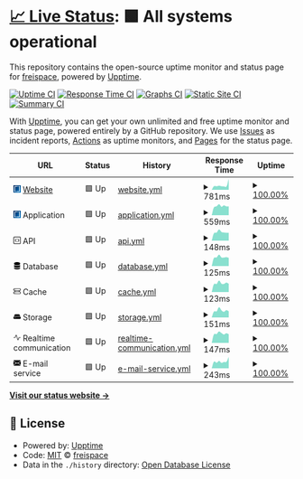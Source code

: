 # [📈 Live Status](https://status.freispace.com): <!--live status--> **🟩 All systems operational**

This repository contains the open-source uptime monitor and status page for [freispace](https://status.freispace.com), powered by [Upptime](https://github.com/upptime/upptime).

[![Uptime CI](https://github.com/freispace/uptime-status/workflows/Uptime%20CI/badge.svg)](https://github.com/freispace/uptime-status/actions?query=workflow%3A%22Uptime+CI%22)
[![Response Time CI](https://github.com/freispace/uptime-status/workflows/Response%20Time%20CI/badge.svg)](https://github.com/freispace/uptime-status/actions?query=workflow%3A%22Response+Time+CI%22)
[![Graphs CI](https://github.com/freispace/uptime-status/workflows/Graphs%20CI/badge.svg)](https://github.com/freispace/uptime-status/actions?query=workflow%3A%22Graphs+CI%22)
[![Static Site CI](https://github.com/freispace/uptime-status/workflows/Static%20Site%20CI/badge.svg)](https://github.com/freispace/uptime-status/actions?query=workflow%3A%22Static+Site+CI%22)
[![Summary CI](https://github.com/freispace/uptime-status/workflows/Summary%20CI/badge.svg)](https://github.com/freispace/uptime-status/actions?query=workflow%3A%22Summary+CI%22)

With [Upptime](https://upptime.js.org), you can get your own unlimited and free uptime monitor and status page, powered entirely by a GitHub repository. We use [Issues](https://github.com/freispace/uptime-status/issues) as incident reports, [Actions](https://github.com/freispace/uptime-status/actions) as uptime monitors, and [Pages](https://status.freispace.com) for the status page.

<!--start: status pages-->
<!-- This summary is generated by Upptime (https://github.com/upptime/upptime) -->
<!-- Do not edit this manually, your changes will be overwritten -->
<!-- prettier-ignore -->
| URL | Status | History | Response Time | Uptime |
| --- | ------ | ------- | ------------- | ------ |
| <img alt="" src="https://raw.githubusercontent.com/freispace/uptime-status/master/assets/favicon.svg" height="13"> [Website](https://freispace.com/de/) | 🟩 Up | [website.yml](https://github.com/freispace/uptime-status/commits/HEAD/history/website.yml) | <details><summary><img alt="Response time graph" src="./graphs/website/response-time-week.png" height="20"> 781ms</summary><br><a href="https://status.freispace.com/history/website"><img alt="Response time 1000" src="https://img.shields.io/endpoint?url=https%3A%2F%2Fraw.githubusercontent.com%2Ffreispace%2Fuptime-status%2FHEAD%2Fapi%2Fwebsite%2Fresponse-time.json"></a><br><a href="https://status.freispace.com/history/website"><img alt="24-hour response time 1845" src="https://img.shields.io/endpoint?url=https%3A%2F%2Fraw.githubusercontent.com%2Ffreispace%2Fuptime-status%2FHEAD%2Fapi%2Fwebsite%2Fresponse-time-day.json"></a><br><a href="https://status.freispace.com/history/website"><img alt="7-day response time 781" src="https://img.shields.io/endpoint?url=https%3A%2F%2Fraw.githubusercontent.com%2Ffreispace%2Fuptime-status%2FHEAD%2Fapi%2Fwebsite%2Fresponse-time-week.json"></a><br><a href="https://status.freispace.com/history/website"><img alt="30-day response time 939" src="https://img.shields.io/endpoint?url=https%3A%2F%2Fraw.githubusercontent.com%2Ffreispace%2Fuptime-status%2FHEAD%2Fapi%2Fwebsite%2Fresponse-time-month.json"></a><br><a href="https://status.freispace.com/history/website"><img alt="1-year response time 1000" src="https://img.shields.io/endpoint?url=https%3A%2F%2Fraw.githubusercontent.com%2Ffreispace%2Fuptime-status%2FHEAD%2Fapi%2Fwebsite%2Fresponse-time-year.json"></a></details> | <details><summary><a href="https://status.freispace.com/history/website">100.00%</a></summary><a href="https://status.freispace.com/history/website"><img alt="All-time uptime 100.00%" src="https://img.shields.io/endpoint?url=https%3A%2F%2Fraw.githubusercontent.com%2Ffreispace%2Fuptime-status%2FHEAD%2Fapi%2Fwebsite%2Fuptime.json"></a><br><a href="https://status.freispace.com/history/website"><img alt="24-hour uptime 100.00%" src="https://img.shields.io/endpoint?url=https%3A%2F%2Fraw.githubusercontent.com%2Ffreispace%2Fuptime-status%2FHEAD%2Fapi%2Fwebsite%2Fuptime-day.json"></a><br><a href="https://status.freispace.com/history/website"><img alt="7-day uptime 100.00%" src="https://img.shields.io/endpoint?url=https%3A%2F%2Fraw.githubusercontent.com%2Ffreispace%2Fuptime-status%2FHEAD%2Fapi%2Fwebsite%2Fuptime-week.json"></a><br><a href="https://status.freispace.com/history/website"><img alt="30-day uptime 100.00%" src="https://img.shields.io/endpoint?url=https%3A%2F%2Fraw.githubusercontent.com%2Ffreispace%2Fuptime-status%2FHEAD%2Fapi%2Fwebsite%2Fuptime-month.json"></a><br><a href="https://status.freispace.com/history/website"><img alt="1-year uptime 100.00%" src="https://img.shields.io/endpoint?url=https%3A%2F%2Fraw.githubusercontent.com%2Ffreispace%2Fuptime-status%2FHEAD%2Fapi%2Fwebsite%2Fuptime-year.json"></a></details>
| <img alt="" src="https://raw.githubusercontent.com/freispace/uptime-status/master/assets/favicon.svg" height="13"> Application | 🟩 Up | [application.yml](https://github.com/freispace/uptime-status/commits/HEAD/history/application.yml) | <details><summary><img alt="Response time graph" src="./graphs/application/response-time-week.png" height="20"> 559ms</summary><br><a href="https://status.freispace.com/history/application"><img alt="Response time 792" src="https://img.shields.io/endpoint?url=https%3A%2F%2Fraw.githubusercontent.com%2Ffreispace%2Fuptime-status%2FHEAD%2Fapi%2Fapplication%2Fresponse-time.json"></a><br><a href="https://status.freispace.com/history/application"><img alt="24-hour response time 542" src="https://img.shields.io/endpoint?url=https%3A%2F%2Fraw.githubusercontent.com%2Ffreispace%2Fuptime-status%2FHEAD%2Fapi%2Fapplication%2Fresponse-time-day.json"></a><br><a href="https://status.freispace.com/history/application"><img alt="7-day response time 559" src="https://img.shields.io/endpoint?url=https%3A%2F%2Fraw.githubusercontent.com%2Ffreispace%2Fuptime-status%2FHEAD%2Fapi%2Fapplication%2Fresponse-time-week.json"></a><br><a href="https://status.freispace.com/history/application"><img alt="30-day response time 625" src="https://img.shields.io/endpoint?url=https%3A%2F%2Fraw.githubusercontent.com%2Ffreispace%2Fuptime-status%2FHEAD%2Fapi%2Fapplication%2Fresponse-time-month.json"></a><br><a href="https://status.freispace.com/history/application"><img alt="1-year response time 792" src="https://img.shields.io/endpoint?url=https%3A%2F%2Fraw.githubusercontent.com%2Ffreispace%2Fuptime-status%2FHEAD%2Fapi%2Fapplication%2Fresponse-time-year.json"></a></details> | <details><summary><a href="https://status.freispace.com/history/application">100.00%</a></summary><a href="https://status.freispace.com/history/application"><img alt="All-time uptime 100.00%" src="https://img.shields.io/endpoint?url=https%3A%2F%2Fraw.githubusercontent.com%2Ffreispace%2Fuptime-status%2FHEAD%2Fapi%2Fapplication%2Fuptime.json"></a><br><a href="https://status.freispace.com/history/application"><img alt="24-hour uptime 100.00%" src="https://img.shields.io/endpoint?url=https%3A%2F%2Fraw.githubusercontent.com%2Ffreispace%2Fuptime-status%2FHEAD%2Fapi%2Fapplication%2Fuptime-day.json"></a><br><a href="https://status.freispace.com/history/application"><img alt="7-day uptime 100.00%" src="https://img.shields.io/endpoint?url=https%3A%2F%2Fraw.githubusercontent.com%2Ffreispace%2Fuptime-status%2FHEAD%2Fapi%2Fapplication%2Fuptime-week.json"></a><br><a href="https://status.freispace.com/history/application"><img alt="30-day uptime 100.00%" src="https://img.shields.io/endpoint?url=https%3A%2F%2Fraw.githubusercontent.com%2Ffreispace%2Fuptime-status%2FHEAD%2Fapi%2Fapplication%2Fuptime-month.json"></a><br><a href="https://status.freispace.com/history/application"><img alt="1-year uptime 100.00%" src="https://img.shields.io/endpoint?url=https%3A%2F%2Fraw.githubusercontent.com%2Ffreispace%2Fuptime-status%2FHEAD%2Fapi%2Fapplication%2Fuptime-year.json"></a></details>
| <img alt="" src="https://raw.githubusercontent.com/freispace/uptime-status/master/assets/api.svg" height="13"> API | 🟩 Up | [api.yml](https://github.com/freispace/uptime-status/commits/HEAD/history/api.yml) | <details><summary><img alt="Response time graph" src="./graphs/api/response-time-week.png" height="20"> 148ms</summary><br><a href="https://status.freispace.com/history/api"><img alt="Response time 183" src="https://img.shields.io/endpoint?url=https%3A%2F%2Fraw.githubusercontent.com%2Ffreispace%2Fuptime-status%2FHEAD%2Fapi%2Fapi%2Fresponse-time.json"></a><br><a href="https://status.freispace.com/history/api"><img alt="24-hour response time 136" src="https://img.shields.io/endpoint?url=https%3A%2F%2Fraw.githubusercontent.com%2Ffreispace%2Fuptime-status%2FHEAD%2Fapi%2Fapi%2Fresponse-time-day.json"></a><br><a href="https://status.freispace.com/history/api"><img alt="7-day response time 148" src="https://img.shields.io/endpoint?url=https%3A%2F%2Fraw.githubusercontent.com%2Ffreispace%2Fuptime-status%2FHEAD%2Fapi%2Fapi%2Fresponse-time-week.json"></a><br><a href="https://status.freispace.com/history/api"><img alt="30-day response time 174" src="https://img.shields.io/endpoint?url=https%3A%2F%2Fraw.githubusercontent.com%2Ffreispace%2Fuptime-status%2FHEAD%2Fapi%2Fapi%2Fresponse-time-month.json"></a><br><a href="https://status.freispace.com/history/api"><img alt="1-year response time 183" src="https://img.shields.io/endpoint?url=https%3A%2F%2Fraw.githubusercontent.com%2Ffreispace%2Fuptime-status%2FHEAD%2Fapi%2Fapi%2Fresponse-time-year.json"></a></details> | <details><summary><a href="https://status.freispace.com/history/api">100.00%</a></summary><a href="https://status.freispace.com/history/api"><img alt="All-time uptime 100.00%" src="https://img.shields.io/endpoint?url=https%3A%2F%2Fraw.githubusercontent.com%2Ffreispace%2Fuptime-status%2FHEAD%2Fapi%2Fapi%2Fuptime.json"></a><br><a href="https://status.freispace.com/history/api"><img alt="24-hour uptime 100.00%" src="https://img.shields.io/endpoint?url=https%3A%2F%2Fraw.githubusercontent.com%2Ffreispace%2Fuptime-status%2FHEAD%2Fapi%2Fapi%2Fuptime-day.json"></a><br><a href="https://status.freispace.com/history/api"><img alt="7-day uptime 100.00%" src="https://img.shields.io/endpoint?url=https%3A%2F%2Fraw.githubusercontent.com%2Ffreispace%2Fuptime-status%2FHEAD%2Fapi%2Fapi%2Fuptime-week.json"></a><br><a href="https://status.freispace.com/history/api"><img alt="30-day uptime 100.00%" src="https://img.shields.io/endpoint?url=https%3A%2F%2Fraw.githubusercontent.com%2Ffreispace%2Fuptime-status%2FHEAD%2Fapi%2Fapi%2Fuptime-month.json"></a><br><a href="https://status.freispace.com/history/api"><img alt="1-year uptime 100.00%" src="https://img.shields.io/endpoint?url=https%3A%2F%2Fraw.githubusercontent.com%2Ffreispace%2Fuptime-status%2FHEAD%2Fapi%2Fapi%2Fuptime-year.json"></a></details>
| <img alt="" src="https://raw.githubusercontent.com/freispace/uptime-status/master/assets/db.svg" height="13"> Database | 🟩 Up | [database.yml](https://github.com/freispace/uptime-status/commits/HEAD/history/database.yml) | <details><summary><img alt="Response time graph" src="./graphs/database/response-time-week.png" height="20"> 125ms</summary><br><a href="https://status.freispace.com/history/database"><img alt="Response time 154" src="https://img.shields.io/endpoint?url=https%3A%2F%2Fraw.githubusercontent.com%2Ffreispace%2Fuptime-status%2FHEAD%2Fapi%2Fdatabase%2Fresponse-time.json"></a><br><a href="https://status.freispace.com/history/database"><img alt="24-hour response time 115" src="https://img.shields.io/endpoint?url=https%3A%2F%2Fraw.githubusercontent.com%2Ffreispace%2Fuptime-status%2FHEAD%2Fapi%2Fdatabase%2Fresponse-time-day.json"></a><br><a href="https://status.freispace.com/history/database"><img alt="7-day response time 125" src="https://img.shields.io/endpoint?url=https%3A%2F%2Fraw.githubusercontent.com%2Ffreispace%2Fuptime-status%2FHEAD%2Fapi%2Fdatabase%2Fresponse-time-week.json"></a><br><a href="https://status.freispace.com/history/database"><img alt="30-day response time 154" src="https://img.shields.io/endpoint?url=https%3A%2F%2Fraw.githubusercontent.com%2Ffreispace%2Fuptime-status%2FHEAD%2Fapi%2Fdatabase%2Fresponse-time-month.json"></a><br><a href="https://status.freispace.com/history/database"><img alt="1-year response time 154" src="https://img.shields.io/endpoint?url=https%3A%2F%2Fraw.githubusercontent.com%2Ffreispace%2Fuptime-status%2FHEAD%2Fapi%2Fdatabase%2Fresponse-time-year.json"></a></details> | <details><summary><a href="https://status.freispace.com/history/database">100.00%</a></summary><a href="https://status.freispace.com/history/database"><img alt="All-time uptime 100.00%" src="https://img.shields.io/endpoint?url=https%3A%2F%2Fraw.githubusercontent.com%2Ffreispace%2Fuptime-status%2FHEAD%2Fapi%2Fdatabase%2Fuptime.json"></a><br><a href="https://status.freispace.com/history/database"><img alt="24-hour uptime 100.00%" src="https://img.shields.io/endpoint?url=https%3A%2F%2Fraw.githubusercontent.com%2Ffreispace%2Fuptime-status%2FHEAD%2Fapi%2Fdatabase%2Fuptime-day.json"></a><br><a href="https://status.freispace.com/history/database"><img alt="7-day uptime 100.00%" src="https://img.shields.io/endpoint?url=https%3A%2F%2Fraw.githubusercontent.com%2Ffreispace%2Fuptime-status%2FHEAD%2Fapi%2Fdatabase%2Fuptime-week.json"></a><br><a href="https://status.freispace.com/history/database"><img alt="30-day uptime 100.00%" src="https://img.shields.io/endpoint?url=https%3A%2F%2Fraw.githubusercontent.com%2Ffreispace%2Fuptime-status%2FHEAD%2Fapi%2Fdatabase%2Fuptime-month.json"></a><br><a href="https://status.freispace.com/history/database"><img alt="1-year uptime 100.00%" src="https://img.shields.io/endpoint?url=https%3A%2F%2Fraw.githubusercontent.com%2Ffreispace%2Fuptime-status%2FHEAD%2Fapi%2Fdatabase%2Fuptime-year.json"></a></details>
| <img alt="" src="https://raw.githubusercontent.com/freispace/uptime-status/master/assets/cache.svg" height="13"> Cache | 🟩 Up | [cache.yml](https://github.com/freispace/uptime-status/commits/HEAD/history/cache.yml) | <details><summary><img alt="Response time graph" src="./graphs/cache/response-time-week.png" height="20"> 123ms</summary><br><a href="https://status.freispace.com/history/cache"><img alt="Response time 151" src="https://img.shields.io/endpoint?url=https%3A%2F%2Fraw.githubusercontent.com%2Ffreispace%2Fuptime-status%2FHEAD%2Fapi%2Fcache%2Fresponse-time.json"></a><br><a href="https://status.freispace.com/history/cache"><img alt="24-hour response time 116" src="https://img.shields.io/endpoint?url=https%3A%2F%2Fraw.githubusercontent.com%2Ffreispace%2Fuptime-status%2FHEAD%2Fapi%2Fcache%2Fresponse-time-day.json"></a><br><a href="https://status.freispace.com/history/cache"><img alt="7-day response time 123" src="https://img.shields.io/endpoint?url=https%3A%2F%2Fraw.githubusercontent.com%2Ffreispace%2Fuptime-status%2FHEAD%2Fapi%2Fcache%2Fresponse-time-week.json"></a><br><a href="https://status.freispace.com/history/cache"><img alt="30-day response time 151" src="https://img.shields.io/endpoint?url=https%3A%2F%2Fraw.githubusercontent.com%2Ffreispace%2Fuptime-status%2FHEAD%2Fapi%2Fcache%2Fresponse-time-month.json"></a><br><a href="https://status.freispace.com/history/cache"><img alt="1-year response time 151" src="https://img.shields.io/endpoint?url=https%3A%2F%2Fraw.githubusercontent.com%2Ffreispace%2Fuptime-status%2FHEAD%2Fapi%2Fcache%2Fresponse-time-year.json"></a></details> | <details><summary><a href="https://status.freispace.com/history/cache">100.00%</a></summary><a href="https://status.freispace.com/history/cache"><img alt="All-time uptime 100.00%" src="https://img.shields.io/endpoint?url=https%3A%2F%2Fraw.githubusercontent.com%2Ffreispace%2Fuptime-status%2FHEAD%2Fapi%2Fcache%2Fuptime.json"></a><br><a href="https://status.freispace.com/history/cache"><img alt="24-hour uptime 100.00%" src="https://img.shields.io/endpoint?url=https%3A%2F%2Fraw.githubusercontent.com%2Ffreispace%2Fuptime-status%2FHEAD%2Fapi%2Fcache%2Fuptime-day.json"></a><br><a href="https://status.freispace.com/history/cache"><img alt="7-day uptime 100.00%" src="https://img.shields.io/endpoint?url=https%3A%2F%2Fraw.githubusercontent.com%2Ffreispace%2Fuptime-status%2FHEAD%2Fapi%2Fcache%2Fuptime-week.json"></a><br><a href="https://status.freispace.com/history/cache"><img alt="30-day uptime 100.00%" src="https://img.shields.io/endpoint?url=https%3A%2F%2Fraw.githubusercontent.com%2Ffreispace%2Fuptime-status%2FHEAD%2Fapi%2Fcache%2Fuptime-month.json"></a><br><a href="https://status.freispace.com/history/cache"><img alt="1-year uptime 100.00%" src="https://img.shields.io/endpoint?url=https%3A%2F%2Fraw.githubusercontent.com%2Ffreispace%2Fuptime-status%2FHEAD%2Fapi%2Fcache%2Fuptime-year.json"></a></details>
| <img alt="" src="https://raw.githubusercontent.com/freispace/uptime-status/master/assets/storage.svg" height="13"> Storage | 🟩 Up | [storage.yml](https://github.com/freispace/uptime-status/commits/HEAD/history/storage.yml) | <details><summary><img alt="Response time graph" src="./graphs/storage/response-time-week.png" height="20"> 151ms</summary><br><a href="https://status.freispace.com/history/storage"><img alt="Response time 210" src="https://img.shields.io/endpoint?url=https%3A%2F%2Fraw.githubusercontent.com%2Ffreispace%2Fuptime-status%2FHEAD%2Fapi%2Fstorage%2Fresponse-time.json"></a><br><a href="https://status.freispace.com/history/storage"><img alt="24-hour response time 136" src="https://img.shields.io/endpoint?url=https%3A%2F%2Fraw.githubusercontent.com%2Ffreispace%2Fuptime-status%2FHEAD%2Fapi%2Fstorage%2Fresponse-time-day.json"></a><br><a href="https://status.freispace.com/history/storage"><img alt="7-day response time 151" src="https://img.shields.io/endpoint?url=https%3A%2F%2Fraw.githubusercontent.com%2Ffreispace%2Fuptime-status%2FHEAD%2Fapi%2Fstorage%2Fresponse-time-week.json"></a><br><a href="https://status.freispace.com/history/storage"><img alt="30-day response time 177" src="https://img.shields.io/endpoint?url=https%3A%2F%2Fraw.githubusercontent.com%2Ffreispace%2Fuptime-status%2FHEAD%2Fapi%2Fstorage%2Fresponse-time-month.json"></a><br><a href="https://status.freispace.com/history/storage"><img alt="1-year response time 210" src="https://img.shields.io/endpoint?url=https%3A%2F%2Fraw.githubusercontent.com%2Ffreispace%2Fuptime-status%2FHEAD%2Fapi%2Fstorage%2Fresponse-time-year.json"></a></details> | <details><summary><a href="https://status.freispace.com/history/storage">100.00%</a></summary><a href="https://status.freispace.com/history/storage"><img alt="All-time uptime 100.00%" src="https://img.shields.io/endpoint?url=https%3A%2F%2Fraw.githubusercontent.com%2Ffreispace%2Fuptime-status%2FHEAD%2Fapi%2Fstorage%2Fuptime.json"></a><br><a href="https://status.freispace.com/history/storage"><img alt="24-hour uptime 100.00%" src="https://img.shields.io/endpoint?url=https%3A%2F%2Fraw.githubusercontent.com%2Ffreispace%2Fuptime-status%2FHEAD%2Fapi%2Fstorage%2Fuptime-day.json"></a><br><a href="https://status.freispace.com/history/storage"><img alt="7-day uptime 100.00%" src="https://img.shields.io/endpoint?url=https%3A%2F%2Fraw.githubusercontent.com%2Ffreispace%2Fuptime-status%2FHEAD%2Fapi%2Fstorage%2Fuptime-week.json"></a><br><a href="https://status.freispace.com/history/storage"><img alt="30-day uptime 100.00%" src="https://img.shields.io/endpoint?url=https%3A%2F%2Fraw.githubusercontent.com%2Ffreispace%2Fuptime-status%2FHEAD%2Fapi%2Fstorage%2Fuptime-month.json"></a><br><a href="https://status.freispace.com/history/storage"><img alt="1-year uptime 100.00%" src="https://img.shields.io/endpoint?url=https%3A%2F%2Fraw.githubusercontent.com%2Ffreispace%2Fuptime-status%2FHEAD%2Fapi%2Fstorage%2Fuptime-year.json"></a></details>
| <img alt="" src="https://raw.githubusercontent.com/freispace/uptime-status/master/assets/sse.svg" height="13"> Realtime communication | 🟩 Up | [realtime-communication.yml](https://github.com/freispace/uptime-status/commits/HEAD/history/realtime-communication.yml) | <details><summary><img alt="Response time graph" src="./graphs/realtime-communication/response-time-week.png" height="20"> 147ms</summary><br><a href="https://status.freispace.com/history/realtime-communication"><img alt="Response time 185" src="https://img.shields.io/endpoint?url=https%3A%2F%2Fraw.githubusercontent.com%2Ffreispace%2Fuptime-status%2FHEAD%2Fapi%2Frealtime-communication%2Fresponse-time.json"></a><br><a href="https://status.freispace.com/history/realtime-communication"><img alt="24-hour response time 136" src="https://img.shields.io/endpoint?url=https%3A%2F%2Fraw.githubusercontent.com%2Ffreispace%2Fuptime-status%2FHEAD%2Fapi%2Frealtime-communication%2Fresponse-time-day.json"></a><br><a href="https://status.freispace.com/history/realtime-communication"><img alt="7-day response time 147" src="https://img.shields.io/endpoint?url=https%3A%2F%2Fraw.githubusercontent.com%2Ffreispace%2Fuptime-status%2FHEAD%2Fapi%2Frealtime-communication%2Fresponse-time-week.json"></a><br><a href="https://status.freispace.com/history/realtime-communication"><img alt="30-day response time 174" src="https://img.shields.io/endpoint?url=https%3A%2F%2Fraw.githubusercontent.com%2Ffreispace%2Fuptime-status%2FHEAD%2Fapi%2Frealtime-communication%2Fresponse-time-month.json"></a><br><a href="https://status.freispace.com/history/realtime-communication"><img alt="1-year response time 185" src="https://img.shields.io/endpoint?url=https%3A%2F%2Fraw.githubusercontent.com%2Ffreispace%2Fuptime-status%2FHEAD%2Fapi%2Frealtime-communication%2Fresponse-time-year.json"></a></details> | <details><summary><a href="https://status.freispace.com/history/realtime-communication">100.00%</a></summary><a href="https://status.freispace.com/history/realtime-communication"><img alt="All-time uptime 100.00%" src="https://img.shields.io/endpoint?url=https%3A%2F%2Fraw.githubusercontent.com%2Ffreispace%2Fuptime-status%2FHEAD%2Fapi%2Frealtime-communication%2Fuptime.json"></a><br><a href="https://status.freispace.com/history/realtime-communication"><img alt="24-hour uptime 100.00%" src="https://img.shields.io/endpoint?url=https%3A%2F%2Fraw.githubusercontent.com%2Ffreispace%2Fuptime-status%2FHEAD%2Fapi%2Frealtime-communication%2Fuptime-day.json"></a><br><a href="https://status.freispace.com/history/realtime-communication"><img alt="7-day uptime 100.00%" src="https://img.shields.io/endpoint?url=https%3A%2F%2Fraw.githubusercontent.com%2Ffreispace%2Fuptime-status%2FHEAD%2Fapi%2Frealtime-communication%2Fuptime-week.json"></a><br><a href="https://status.freispace.com/history/realtime-communication"><img alt="30-day uptime 100.00%" src="https://img.shields.io/endpoint?url=https%3A%2F%2Fraw.githubusercontent.com%2Ffreispace%2Fuptime-status%2FHEAD%2Fapi%2Frealtime-communication%2Fuptime-month.json"></a><br><a href="https://status.freispace.com/history/realtime-communication"><img alt="1-year uptime 100.00%" src="https://img.shields.io/endpoint?url=https%3A%2F%2Fraw.githubusercontent.com%2Ffreispace%2Fuptime-status%2FHEAD%2Fapi%2Frealtime-communication%2Fuptime-year.json"></a></details>
| <img alt="" src="https://raw.githubusercontent.com/freispace/uptime-status/master/assets/email.svg" height="13"> E-mail service | 🟩 Up | [e-mail-service.yml](https://github.com/freispace/uptime-status/commits/HEAD/history/e-mail-service.yml) | <details><summary><img alt="Response time graph" src="./graphs/e-mail-service/response-time-week.png" height="20"> 243ms</summary><br><a href="https://status.freispace.com/history/e-mail-service"><img alt="Response time 316" src="https://img.shields.io/endpoint?url=https%3A%2F%2Fraw.githubusercontent.com%2Ffreispace%2Fuptime-status%2FHEAD%2Fapi%2Fe-mail-service%2Fresponse-time.json"></a><br><a href="https://status.freispace.com/history/e-mail-service"><img alt="24-hour response time 392" src="https://img.shields.io/endpoint?url=https%3A%2F%2Fraw.githubusercontent.com%2Ffreispace%2Fuptime-status%2FHEAD%2Fapi%2Fe-mail-service%2Fresponse-time-day.json"></a><br><a href="https://status.freispace.com/history/e-mail-service"><img alt="7-day response time 243" src="https://img.shields.io/endpoint?url=https%3A%2F%2Fraw.githubusercontent.com%2Ffreispace%2Fuptime-status%2FHEAD%2Fapi%2Fe-mail-service%2Fresponse-time-week.json"></a><br><a href="https://status.freispace.com/history/e-mail-service"><img alt="30-day response time 283" src="https://img.shields.io/endpoint?url=https%3A%2F%2Fraw.githubusercontent.com%2Ffreispace%2Fuptime-status%2FHEAD%2Fapi%2Fe-mail-service%2Fresponse-time-month.json"></a><br><a href="https://status.freispace.com/history/e-mail-service"><img alt="1-year response time 316" src="https://img.shields.io/endpoint?url=https%3A%2F%2Fraw.githubusercontent.com%2Ffreispace%2Fuptime-status%2FHEAD%2Fapi%2Fe-mail-service%2Fresponse-time-year.json"></a></details> | <details><summary><a href="https://status.freispace.com/history/e-mail-service">100.00%</a></summary><a href="https://status.freispace.com/history/e-mail-service"><img alt="All-time uptime 99.78%" src="https://img.shields.io/endpoint?url=https%3A%2F%2Fraw.githubusercontent.com%2Ffreispace%2Fuptime-status%2FHEAD%2Fapi%2Fe-mail-service%2Fuptime.json"></a><br><a href="https://status.freispace.com/history/e-mail-service"><img alt="24-hour uptime 100.00%" src="https://img.shields.io/endpoint?url=https%3A%2F%2Fraw.githubusercontent.com%2Ffreispace%2Fuptime-status%2FHEAD%2Fapi%2Fe-mail-service%2Fuptime-day.json"></a><br><a href="https://status.freispace.com/history/e-mail-service"><img alt="7-day uptime 100.00%" src="https://img.shields.io/endpoint?url=https%3A%2F%2Fraw.githubusercontent.com%2Ffreispace%2Fuptime-status%2FHEAD%2Fapi%2Fe-mail-service%2Fuptime-week.json"></a><br><a href="https://status.freispace.com/history/e-mail-service"><img alt="30-day uptime 99.81%" src="https://img.shields.io/endpoint?url=https%3A%2F%2Fraw.githubusercontent.com%2Ffreispace%2Fuptime-status%2FHEAD%2Fapi%2Fe-mail-service%2Fuptime-month.json"></a><br><a href="https://status.freispace.com/history/e-mail-service"><img alt="1-year uptime 99.78%" src="https://img.shields.io/endpoint?url=https%3A%2F%2Fraw.githubusercontent.com%2Ffreispace%2Fuptime-status%2FHEAD%2Fapi%2Fe-mail-service%2Fuptime-year.json"></a></details>

<!--end: status pages-->

[**Visit our status website →**](https://status.freispace.com)

## 📄 License

- Powered by: [Upptime](https://github.com/upptime/upptime)
- Code: [MIT](./LICENSE) © [freispace](https://status.freispace.com)
- Data in the `./history` directory: [Open Database License](https://opendatacommons.org/licenses/odbl/1-0/)
